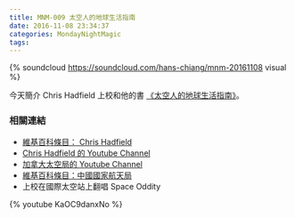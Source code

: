 ```yaml
---
title: MNM-009 太空人的地球生活指南
date: 2016-11-08 23:34:37
categories: MondayNightMagic
tags:
---
```


{% soundcloud https://soundcloud.com/hans-chiang/mnm-20161108 visual %}

今天簡介 Chris Hadfield 上校和他的書 [《太空人的地球生活指南》](http://www.books.com.tw/products/0010637546)。


### 相關連結

- [維基百科條目： Chris Hadfield ](https://en.wikipedia.org/wiki/Chris_Hadfield)
- [ Chris Hadfield 的 Youtube Channel](https://www.youtube.com/user/ColChrisHadfield/videos)
- [加拿大太空局的 Youtube Channel](https://www.youtube.com/user/canadianspaceagency)
- [維基百科條目：中國國家航天局](https://zh.wikipedia.org/wiki/%E5%9B%BD%E5%AE%B6%E8%88%AA%E5%A4%A9%E5%B1%80)
- 上校在國際太空站上翻唱 Space Oddity

{% youtube KaOC9danxNo %}

